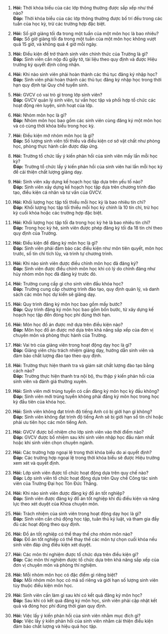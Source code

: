 
1. **Hỏi:** Thời khóa biểu của các lớp thông thường được sắp xếp như thế nào?  
    **Đáp:** Thời khóa biểu của các lớp thông thường được bố trí đều trong các tuần của học kỳ, trừ các trường hợp đặc biệt.
    
2. **Hỏi:** Số giờ giảng tối đa trong một tuần của một môn học là bao nhiêu?  
    **Đáp:** Số giờ giảng tối đa trong một tuần của một môn học không vượt quá 15 giờ, và không quá 4 giờ mỗi ngày.
    
3. **Hỏi:** Điều kiện để trở thành sinh viên chính thức của Trường là gì?  
    **Đáp:** Sinh viên cần nộp đủ giấy tờ, tài liệu theo quy định và được Hiệu trưởng ký quyết định công nhận.
    
4. **Hỏi:** Khi nào sinh viên phải hoàn thành các thủ tục đăng ký nhập học?  
    **Đáp:** Sinh viên phải hoàn thành các thủ tục đăng ký nhập học trong thời hạn quy định tại Quy chế tuyển sinh.
    
5. **Hỏi:** GVCV có vai trò gì trong lớp sinh viên?  
    **Đáp:** GVCV quản lý sinh viên, tư vấn học tập và phối hợp tổ chức các hoạt động rèn luyện, sinh hoạt của lớp.
    
6. **Hỏi:** Nhóm môn học là gì?  
    **Đáp:** Nhóm môn học bao gồm các sinh viên cùng đăng ký một môn học và có cùng thời khóa biểu trong học kỳ.
    
7. **Hỏi:** Điều kiện mở nhóm môn học là gì?  
    **Đáp:** Số lượng sinh viên tối thiểu và điều kiện cơ sở vật chất như phòng học, phòng thực hành cần được đáp ứng.
    
8. **Hỏi:** Trường tổ chức lấy ý kiến phản hồi của sinh viên mấy lần mỗi học kỳ?  
    **Đáp:** Trường tổ chức lấy ý kiến phản hồi của sinh viên hai lần mỗi học kỳ để cải thiện chất lượng giảng dạy.
    
9. **Hỏi:** Sinh viên xây dựng kế hoạch học tập dựa trên yếu tố nào?  
    **Đáp:** Sinh viên xây dựng kế hoạch học tập dựa trên chương trình đào tạo, điều kiện cá nhân và tư vấn của GVCV.
    
10. **Hỏi:** Khối lượng học tập tối thiểu mỗi học kỳ là bao nhiêu tín chỉ?  
    **Đáp:** Khối lượng học tập tối thiểu mỗi học kỳ chính là 10 tín chỉ, trừ học kỳ cuối khóa hoặc các trường hợp đặc biệt.
    
11. **Hỏi:** Khối lượng học tập tối đa trong học kỳ hè là bao nhiêu tín chỉ?  
    **Đáp:** Trong học kỳ hè, sinh viên được phép đăng ký tối đa 18 tín chỉ theo quy định của Trường.
    
12. **Hỏi:** Điều kiện để đăng ký môn học là gì?  
    **Đáp:** Sinh viên phải đảm bảo các điều kiện như môn tiên quyết, môn học trước, số tín chỉ tích lũy, và trình tự chương trình.
    
13. **Hỏi:** Khi nào sinh viên được điều chỉnh môn học đã đăng ký?  
    **Đáp:** Sinh viên được điều chỉnh môn học khi có lý do chính đáng như hủy nhóm môn học đã đăng ký trước đó.
    
14. **Hỏi:** Trường cung cấp gì cho sinh viên đầu khóa học?  
    **Đáp:** Trường cung cấp chương trình đào tạo, quy định quản lý, và danh sách các môn học dự kiến sẽ giảng dạy.
    
15. **Hỏi:** Quy trình đăng ký môn học bao gồm mấy bước?  
    **Đáp:** Quy trình đăng ký môn học bao gồm bốn bước, từ xây dựng kế hoạch học tập đến đóng học phí đúng thời hạn.
    
16. **Hỏi:** Môn học đồ án được mở dựa trên điều kiện nào?  
    **Đáp:** Môn học đồ án được mở dựa trên khả năng sắp xếp của đơn vị chuyên môn và phòng thực hành của Trường.
    
17. **Hỏi:** Vai trò của giảng viên trong hoạt động dạy học là gì?  
    **Đáp:** Giảng viên chịu trách nhiệm giảng dạy, hướng dẫn sinh viên và đảm bảo chất lượng đào tạo theo quy định.
    
18. **Hỏi:** Trường thực hiện thanh tra và giám sát chất lượng đào tạo bằng cách nào?  
    **Đáp:** Trường thực hiện thanh tra nội bộ, thu thập ý kiến phản hồi của sinh viên và đánh giá thường xuyên.
    
19. **Hỏi:** Sinh viên mới trúng tuyển có cần đăng ký môn học kỳ đầu không?  
    **Đáp:** Sinh viên mới trúng tuyển không phải đăng ký môn học trong học kỳ đầu tiên của khóa học.
    
20. **Hỏi:** Sinh viên không đạt trình độ tiếng Anh có bị giới hạn gì không?  
    **Đáp:** Sinh viên không đạt trình độ tiếng Anh sẽ bị giới hạn số tín chỉ hoặc phải ưu tiên học các môn tiếng Anh.
    
21. **Hỏi:** GVCV được bổ nhiệm cho lớp sinh viên vào thời điểm nào?  
    **Đáp:** GVCV được bổ nhiệm sau khi sinh viên nhập học đầu năm nhất hoặc khi sinh viên chọn chuyên ngành.
    
22. **Hỏi:** Các trường hợp ngoại lệ trong thời khóa biểu do ai quyết định?  
    **Đáp:** Các trường hợp ngoại lệ trong thời khóa biểu sẽ được Hiệu trưởng xem xét và quyết định.
    
23. **Hỏi:** Lớp sinh viên được tổ chức hoạt động dựa trên quy chế nào?  
    **Đáp:** Lớp sinh viên tổ chức hoạt động dựa trên Quy chế Công tác sinh viên của Trường Đại học Tôn Đức Thắng.
    
24. **Hỏi:** Khi nào sinh viên được đăng ký đồ án tốt nghiệp?  
    **Đáp:** Sinh viên được đăng ký đồ án tốt nghiệp khi đủ điều kiện và năng lực theo xét duyệt của Khoa chuyên môn.
    
25. **Hỏi:** Trách nhiệm của sinh viên trong hoạt động dạy học là gì?  
    **Đáp:** Sinh viên cần chủ động học tập, tuân thủ kỷ luật, và tham gia đầy đủ các hoạt động theo quy định.
    
26. **Hỏi:** Đồ án tốt nghiệp có thể thay thế cho nhóm môn nào?  
    **Đáp:** Đồ án tốt nghiệp có thể thay thế các môn tự chọn cuối khóa nếu sinh viên đáp ứng điều kiện xét duyệt.
    
27. **Hỏi:** Các môn thí nghiệm được tổ chức dựa trên điều kiện gì?  
    **Đáp:** Các môn thí nghiệm được tổ chức dựa trên khả năng sắp xếp của đơn vị chuyên môn và phòng thí nghiệm.
    
28. **Hỏi:** Mỗi nhóm môn học có đặc điểm gì riêng biệt?  
    **Đáp:** Mỗi nhóm môn học có mã số riêng và giới hạn số lượng sinh viên tùy thuộc điều kiện môn học.
    
29. **Hỏi:** Sinh viên cần làm gì sau khi có kết quả đăng ký môn học?  
    **Đáp:** Sau khi có kết quả đăng ký môn học, sinh viên phải cập nhật kết quả và đóng học phí đúng thời gian quy định.
    
30. **Hỏi:** Việc lấy ý kiến phản hồi của sinh viên nhằm mục đích gì?  
    **Đáp:** Việc lấy ý kiến phản hồi của sinh viên nhằm cải thiện điều kiện đảm bảo chất lượng và hiệu quả học tập.